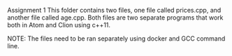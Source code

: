 Assignment 1
This folder contains two files, one file called prices.cpp, and another file
called age.cpp. Both files are two separate programs that work both in Atom and Clion using c++11.

NOTE: The files need to be ran separately using docker and GCC command line.